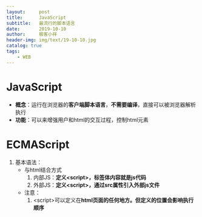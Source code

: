 ```yaml
---
layout:     post                    
title:      JavaScript
subtitle:   最流行的脚本语言               
date:       2019-10-10               
author:     极客小祥                      
header-img: img/text/19-10-10.jpg   
catalog: true                        
tags:                                
    - WEB
---
```


# JavaScript
* **概念**：运行在浏览器的**客户端脚本语言**，**不需要编译**，直接可以被浏览器解析执行
* **功能**：可以来增强用户和html的交互过程，控制html元素

# ECMAScript
1. 基本语法：
    * 与html结合方式
        1. 内部JS：**定义\<script\>，标签体内容就是js代码**
        2. 外部JS：**定义\<script\>，通过src属性引入外部js文件**
    * 注意：
        1. \<script\>可以定义在**html页面的任何地方。但定义的位置会影响执行顺序**
